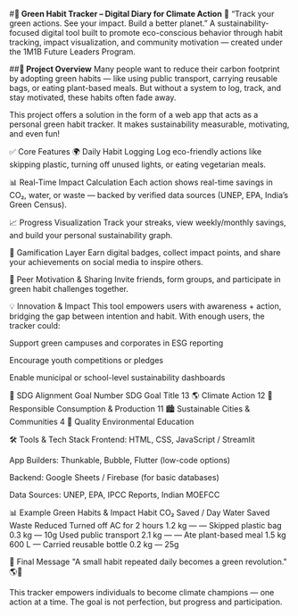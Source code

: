 #**🌿 Green Habit Tracker – Digital Diary for Climate Action**
🌱 “Track your green actions. See your impact. Build a better planet.”
A sustainability-focused digital tool built to promote eco-conscious behavior through habit tracking, impact visualization, and community motivation — created under the 1M1B Future Leaders Program.

##**🧭 Project Overview**
Many people want to reduce their carbon footprint by adopting green habits — like using public transport, carrying reusable bags, or eating plant-based meals. But without a system to log, track, and stay motivated, these habits often fade away.

This project offers a solution in the form of a web app that acts as a personal green habit tracker. It makes sustainability measurable, motivating, and even fun!

✅ Core Features
🌍 Daily Habit Logging
Log eco-friendly actions like skipping plastic, turning off unused lights, or eating vegetarian meals.

📊 Real-Time Impact Calculation
Each action shows real-time savings in CO₂, water, or waste — backed by verified data sources (UNEP, EPA, India’s Green Census).

📈 Progress Visualization
Track your streaks, view weekly/monthly savings, and build your personal sustainability graph.

🏅 Gamification Layer
Earn digital badges, collect impact points, and share your achievements on social media to inspire others.

🤝 Peer Motivation & Sharing
Invite friends, form groups, and participate in green habit challenges together.

💡 Innovation & Impact
This tool empowers users with awareness + action, bridging the gap between intention and habit. With enough users, the tracker could:

Support green campuses and corporates in ESG reporting

Encourage youth competitions or pledges

Enable municipal or school-level sustainability dashboards

🎯 SDG Alignment
Goal Number	SDG Goal Title
13 🌎	Climate Action
12 🛒	Responsible Consumption & Production
11 🏙️	Sustainable Cities & Communities
4 📘	Quality Environmental Education

🛠️ Tools & Tech Stack
Frontend: HTML, CSS, JavaScript / Streamlit

App Builders: Thunkable, Bubble, Flutter (low-code options)

Backend: Google Sheets / Firebase (for basic databases)

Data Sources: UNEP, EPA, IPCC Reports, Indian MOEFCC

📊 Example Green Habits & Impact
Habit	CO₂ Saved / Day	Water Saved	Waste Reduced
Turned off AC for 2 hours	1.2 kg	—	—
Skipped plastic bag	0.3 kg	—	10g
Used public transport	2.1 kg	—	—
Ate plant-based meal	1.5 kg	600 L	—
Carried reusable bottle	0.2 kg	—	25g

🧾 Final Message
"A small habit repeated daily becomes a green revolution." 🌎💚

This tracker empowers individuals to become climate champions — one action at a time. The goal is not perfection, but progress and participation.
